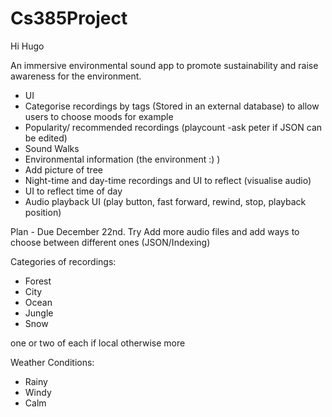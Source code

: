 # Cs385Project

Hi Hugo


An immersive environmental sound app to promote sustainability and raise awareness for the environment.

* UI
* Categorise recordings by tags (Stored in an external database) to allow users to choose moods for example
* Popularity/ recommended recordings (playcount -ask peter if JSON can be edited)
* Sound Walks
* Environmental information (the environment :) )
* Add picture of tree
* Night-time and day-time recordings and UI to reflect (visualise audio)
* UI to reflect time of day
* Audio playback UI (play button, fast forward, rewind, stop, playback position)

Plan - 
  Due December 22nd.
  Try Add more audio files and add ways to choose between different ones (JSON/Indexing)
  
  

Categories of recordings:
* Forest
* City
* Ocean
* Jungle
* Snow

one or two of each if local otherwise more

Weather Conditions:
* Rainy
* Windy
* Calm
